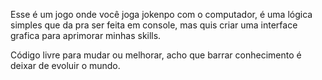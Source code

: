Esse é um jogo onde você joga jokenpo com o computador, é uma lógica
simples que da pra ser feita em console, mas quis criar uma interface grafica para aprimorar minhas skills.

Código livre para mudar ou melhorar, acho que barrar conhecimento é deixar de evoluir o mundo.

